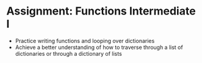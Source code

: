# Assignment: Functions Intermediate I


- Practice writing functions and looping over dictionaries
- Achieve a better understanding of how to traverse through a list of dictionaries or through a dictionary of lists